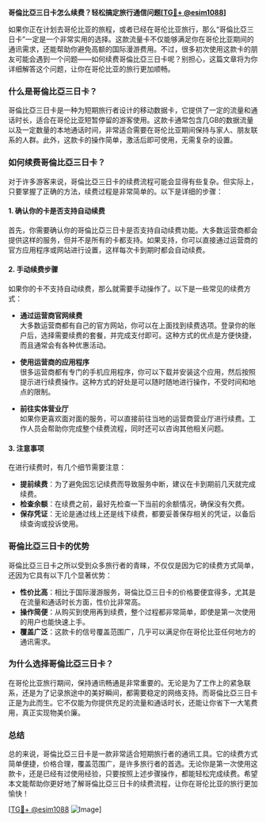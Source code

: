 **哥倫比亞三日卡怎么续费？轻松搞定旅行通信问题[[TG💪+ @esim1088](https://t.me/s/esim1088)]**

如果你正在计划去哥伦比亚的旅程，或者已经在哥伦比亚旅行，那么“哥倫比亞三日卡”一定是一个非常实用的选择。这款流量卡不仅能够满足你在哥伦比亚期间的通讯需求，还能帮助你避免高额的国际漫游费用。不过，很多初次使用这款卡的朋友可能会遇到一个问题——如何续费哥倫比亞三日卡呢？别担心，这篇文章将为你详细解答这个问题，让你在哥伦比亚的旅行更加顺畅。

### 什么是哥倫比亞三日卡？

哥倫比亞三日卡是一种为短期旅行者设计的移动数据卡，它提供了一定的流量和通话时长，适合在哥伦比亚短暂停留的游客使用。这款卡通常包含几GB的数据流量以及一定数量的本地通话时间，非常适合需要在哥伦比亚期间保持与家人、朋友联系的人群。此外，这款卡的操作简单，激活后即可使用，无需复杂的设置。

### 如何续费哥倫比亞三日卡？

对于许多游客来说，哥倫比亞三日卡的续费流程可能会显得有些复杂。但实际上，只要掌握了正确的方法，续费过程是非常简单的。以下是详细的步骤：

#### 1. 确认你的卡是否支持自动续费

首先，你需要确认你的哥倫比亞三日卡是否支持自动续费功能。大多数运营商都会提供这样的服务，但并不是所有的卡都支持。如果支持，你可以直接通过运营商的官方应用程序或网站进行设置，这样每次卡到期时都会自动续费。

#### 2. 手动续费步骤

如果你的卡不支持自动续费，那么就需要手动操作了。以下是一些常见的续费方式：

- **通过运营商官网续费**  
  大多数运营商都有自己的官方网站，你可以在上面找到续费选项。登录你的账户后，选择需要续费的套餐，并完成支付即可。这种方式的优点是方便快捷，而且通常会有各种优惠活动。

- **使用运营商的应用程序**  
  很多运营商都有专门的手机应用程序，你可以下载并安装这个应用，然后按照提示进行续费操作。这种方式的好处是可以随时随地进行操作，不受时间和地点的限制。

- **前往实体营业厅**  
  如果你更喜欢面对面的服务，可以直接前往当地的运营商营业厅进行续费。工作人员会帮助你完成整个续费流程，同时还可以咨询其他相关问题。

#### 3. 注意事项

在进行续费时，有几个细节需要注意：

- **提前续费**：为了避免因忘记续费而导致服务中断，建议在卡到期前几天就完成续费。
- **检查余额**：在续费之前，最好先检查一下当前的余额情况，确保没有欠费。
- **保存凭证**：无论是通过线上还是线下续费，都要妥善保存相关的凭证，以备后续查询或投诉使用。

### 哥倫比亞三日卡的优势

哥倫比亞三日卡之所以受到众多旅行者的青睐，不仅仅是因为它的续费方式简单，还因为它具有以下几个显著优势：

- **性价比高**：相比于国际漫游服务，哥倫比亞三日卡的价格要便宜得多，尤其是在流量和通话时长方面，性价比非常高。
- **操作简便**：从购买到使用再到续费，整个过程都非常简单，即使是第一次使用的用户也能快速上手。
- **覆盖广泛**：这款卡的信号覆盖范围广，几乎可以满足你在哥伦比亚任何地方的通讯需求。

### 为什么选择哥倫比亞三日卡？

在哥伦比亚旅行期间，保持通讯畅通是非常重要的。无论是为了工作上的紧急联系，还是为了记录旅途中的美好瞬间，都需要稳定的网络支持。而哥倫比亞三日卡正是为此而生。它不仅能为你提供充足的流量和通话时长，还能让你省下一大笔费用，真正实现物美价廉。

### 总结

总的来说，哥倫比亞三日卡是一款非常适合短期旅行者的通讯工具。它的续费方式简单便捷，价格合理，覆盖范围广，是许多旅行者的首选。无论你是第一次使用这款卡，还是已经有过使用经验，只要按照上述步骤操作，都能轻松完成续费。希望本文能帮助你更好地了解哥倫比亞三日卡的续费流程，让你在哥伦比亚的旅行更加愉快！

[[TG💪+ @esim1088](https://t.me/s/esim1088) ![Image](https://i.postimg.cc/4NQfJmqS/Snipaste-2025-05-13-00-14-12.png)]